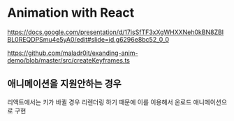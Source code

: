# Animation with React

https://docs.google.com/presentation/d/17isSfTF3xXgWHXXNeh0kBN8ZBIBL0REQDPSmu4e5yA0/edit#slide=id.g6296e8bc52_0_0

https://github.com/maladr0it/exanding-anim-demo/blob/master/src/createKeyframes.ts

## 애니메이션을 지원안하는 경우

리액트에서는 키가 바뀔 경우 리렌더링 하기 때문에 이를 이용해서 온로드 애니메이션으로 구현
